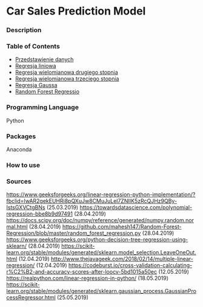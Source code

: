 # Car Sales Prediction Model
### Description


### Table of Contents
* [Przedstawienie danych](https://github.com/martynadyja/sprzedaz-samochodow/blob/master/przedstawienie%20danych.ipynb)
* [Regresja liniowa](https://github.com/martynadyja/sprzedaz-samochodow/blob/master/linear%20regresssion.ipynb)
* [Regresja wielomianowa drugiego stopnia](https://github.com/martynadyja/sprzedaz-samochodow/blob/master/polynomial%20regression%20degree%202.ipynb)
* [Regresja wielomianowa trzeciego stopnia](https://github.com/martynadyja/sprzedaz-samochodow/blob/master/polynomial%20regression%20degree%203.ipynb)
* [Regresja Gaussa](https://github.com/martynadyja/sprzedaz-samochodow/blob/master/gaussian%20regression%20.ipynb)
* [Random Forest Regressio](https://github.com/martynadyja/sprzedaz-samochodow/blob/master/random%20forest%20regression.py)

### Programming Language
Python

### Packages
Anaconda

### How to use


### Sources
https://www.geeksforgeeks.org/linear-regression-python-implementation/?fbclid=IwAR2gekEUHRi8pQXuJw8CMuJuLel7ZNIIK5zRcQJHz9QBy-IstsGXVCtgBNs (25.03.2019)
https://towardsdatascience.com/polynomial-regression-bbe8b9d97491 (28.04.2019)
https://docs.scipy.org/doc/numpy/reference/generated/numpy.random.normal.html (28.04.2019)
https://github.com/mahesh147/Random-Forest-Regression/blob/master/random_forest_regression.py (28.04.2019)
https://www.geeksforgeeks.org/python-decision-tree-regression-using-sklearn/ (28.04.2019)
https://scikit-learn.org/stable/modules/generated/sklearn.model_selection.LeaveOneOut.html (12.04.2019)
http://www.thejavageek.com/2018/02/14/multiple-linear-regression/ (12.04.2019)
https://codeburst.io/cross-validation-calculating-r%C2%B2-and-accuracy-scores-after-loocv-5bd1015a50ec (12.05.2019)
https://realpython.com/linear-regression-in-python/ (18.05.2019)
https://scikit-learn.org/stable/modules/generated/sklearn.gaussian_process.GaussianProcessRegressor.html (25.05.2019)


